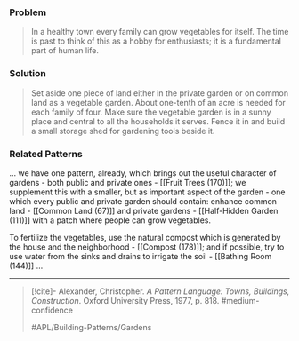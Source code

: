 ### Problem
>In a healthy town every family can grow vegetables for itself. The time is past to think of this as a hobby for enthusiasts; it is a fundamental part of human life.

### Solution
>Set aside one piece of land either in the private garden or on common land as a vegetable garden. About one-tenth of an acre is needed for each family of four. Make sure the vegetable garden is in a sunny place and central to all the households it serves. Fence it in and build a small storage shed for gardening tools beside it.

### Related Patterns
... we have one pattern, already, which brings out the useful character of gardens - both public and private ones - [[Fruit Trees (170)]]; we supplement this with a smaller, but as important aspect of the garden - one which every public and private garden should contain: enhance common land - [[Common Land (67)]] and private gardens - [[Half-Hidden Garden (111)]] with a patch where people can grow vegetables.

To fertilize the vegetables, use the natural compost which is generated by the house and the neighborhood - [[Compost (178)]]; and if possible, try to use water from the sinks and drains to irrigate the soil - [[Bathing Room (144)]] ...

---

> [!cite]- Alexander, Christopher. _A Pattern Language: Towns, Buildings, Construction_. Oxford University Press, 1977, p. 818.
> #medium-confidence
>
> #APL/Building-Patterns/Gardens
